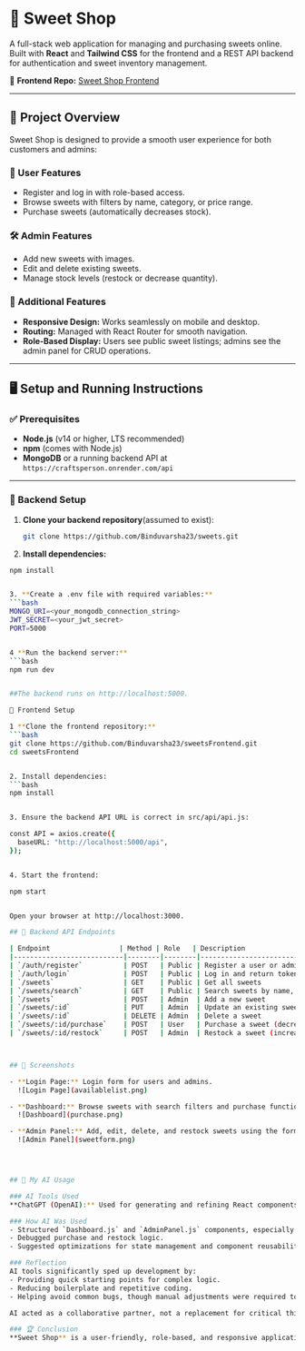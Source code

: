 # 🍬 Sweet Shop

A full-stack web application for managing and purchasing sweets online. Built with **React** and **Tailwind CSS** for the frontend and a REST API backend for authentication and sweet inventory management.  

🔗 **Frontend Repo:** [Sweet Shop Frontend](https://github.com/Binduvarsha23/sweetsFrontend.git)  

---

## 🌟 Project Overview

Sweet Shop is designed to provide a smooth user experience for both customers and admins:

### 👤 User Features
- Register and log in with role-based access.
- Browse sweets with filters by name, category, or price range.
- Purchase sweets (automatically decreases stock).

### 🛠️ Admin Features
- Add new sweets with images.
- Edit and delete existing sweets.
- Manage stock levels (restock or decrease quantity).

### 💎 Additional Features
- **Responsive Design:** Works seamlessly on mobile and desktop.
- **Routing:** Managed with React Router for smooth navigation.
- **Role-Based Display:** Users see public sweet listings; admins see the admin panel for CRUD operations.

---

## 🖥️ Setup and Running Instructions

### ✅ Prerequisites
- **Node.js** (v14 or higher, LTS recommended)
- **npm** (comes with Node.js)
- **MongoDB** or a running backend API at `https://craftsperson.onrender.com/api`

---

### 🔹 Backend Setup

1. **Clone your backend repository**(assumed to exist):
   ```bash
   git clone https://github.com/Binduvarsha23/sweets.git
   
2. **Install dependencies:**
```bash
npm install


3. **Create a .env file with required variables:**
```bash
MONGO_URI=<your_mongodb_connection_string>
JWT_SECRET=<your_jwt_secret>
PORT=5000


4 **Run the backend server:**
```bash
npm run dev


##The backend runs on http://localhost:5000.

🔹 Frontend Setup

1 **Clone the frontend repository:**
```bash
git clone https://github.com/Binduvarsha23/sweetsFrontend.git
cd sweetsFrontend


2. Install dependencies:
```bash
npm install


3. Ensure the backend API URL is correct in src/api/api.js:

const API = axios.create({
  baseURL: "http://localhost:5000/api",
});


4. Start the frontend:

npm start


Open your browser at http://localhost:3000.

## 🔗 Backend API Endpoints

| Endpoint                 | Method | Role   | Description                          |
|---------------------------|--------|--------|--------------------------------------|
| `/auth/register`          | POST   | Public | Register a user or admin             |
| `/auth/login`             | POST   | Public | Log in and return token, role, username |
| `/sweets`                 | GET    | Public | Get all sweets                        |
| `/sweets/search`          | GET    | Public | Search sweets by name, category, or price |
| `/sweets`                 | POST   | Admin  | Add a new sweet                        |
| `/sweets/:id`             | PUT    | Admin  | Update an existing sweet              |
| `/sweets/:id`             | DELETE | Admin  | Delete a sweet                         |
| `/sweets/:id/purchase`    | POST   | User   | Purchase a sweet (decrease stock)     |
| `/sweets/:id/restock`     | POST   | Admin  | Restock a sweet (increase stock)      |



## 📸 Screenshots

- **Login Page:** Login form for users and admins.  
  ![Login Page](availablelist.png)  

- **Dashboard:** Browse sweets with search filters and purchase functionality.  
  ![Dashboard](purchase.png)  

- **Admin Panel:** Add, edit, delete, and restock sweets using the form.  
  ![Admin Panel](sweetform.png)  




## 🤖 My AI Usage

### AI Tools Used
**ChatGPT (OpenAI):** Used for generating and refining React components, debugging, and brainstorming UI logic.

### How AI Was Used
- Structured `Dashboard.js` and `AdminPanel.js` components, especially implementing search filter logic and admin CRUD operations.
- Debugged purchase and restock logic.
- Suggested optimizations for state management and component reusability.

### Reflection
AI tools significantly sped up development by:
- Providing quick starting points for complex logic.
- Reducing boilerplate and repetitive coding.
- Helping avoid common bugs, though manual adjustments were required to match backend responses.

AI acted as a collaborative partner, not a replacement for critical thinking.

### 🏆 Conclusion
**Sweet Shop** is a user-friendly, role-based, and responsive application for managing sweets inventory. Users can explore and purchase sweets, while admins have full control over the inventory.
